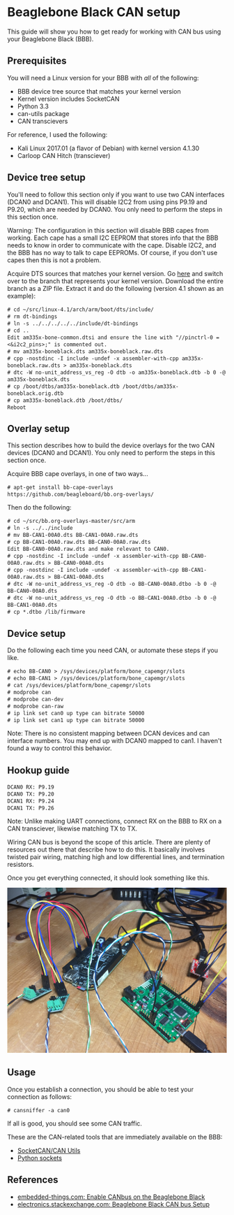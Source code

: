 # Beaglebone Black CAN setup

This guide will show you how to get ready for working with CAN bus using your Beaglebone Black (BBB).

## Prerequisites

You will need a Linux version for your BBB with *all* of the following:
* BBB device tree source that matches your kernel version
* Kernel version includes SocketCAN
* Python 3.3
* can-utils package
* CAN transcievers

For reference, I used the following:
* Kali Linux 2017.01 (a flavor of Debian) with kernel version 4.1.30
* Carloop CAN Hitch (transciever)

## Device tree setup

You'll need to follow this section only if you want to use two CAN interfaces (DCAN0 and DCAN1).  This will disable I2C2 from using pins P9.19 and P9.20, which are needed by DCAN0.  You only need to perform the steps in this section once.

Warning: The configuration in this section will disable BBB capes from working.  Each cape has a small I2C EEPROM that stores info that the BBB needs to know in order to communicate with the cape.  Disable I2C2, and the BBB has no way to talk to cape EEPROMs.  Of course, if you don't use capes then this is not a problem.

Acquire DTS sources that matches your kernel version.  Go [here](https://github.com/beagleboard/linux/) and switch over to the branch that represents your kernel version.  Download the entire branch as a ZIP file.  Extract it and do the following (version 4.1 shown as an example):

	# cd ~/src/linux-4.1/arch/arm/boot/dts/include/
	# rm dt-bindings
	# ln -s ../../../../../include/dt-bindings
	# cd ..
	Edit am335x-bone-common.dtsi and ensure the line with "//pinctrl-0 = <&i2c2_pins>;" is commented out.
	# mv am335x-boneblack.dts am335x-boneblack.raw.dts
	# cpp -nostdinc -I include -undef -x assembler-with-cpp am335x-boneblack.raw.dts > am335x-boneblack.dts
	# dtc -W no-unit_address_vs_reg -O dtb -o am335x-boneblack.dtb -b 0 -@ am335x-boneblack.dts
	# cp /boot/dtbs/am335x-boneblack.dtb /boot/dtbs/am335x-boneblack.orig.dtb
	# cp am335x-boneblack.dtb /boot/dtbs/
	Reboot

## Overlay setup

This section describes how to build the device overlays for the two CAN devices (DCAN0 and DCAN1).  You only need to perform the steps in this section once.

Acquire BBB cape overlays, in one of two ways...

	# apt-get install bb-cape-overlays
	https://github.com/beagleboard/bb.org-overlays/

Then do the following:

	# cd ~/src/bb.org-overlays-master/src/arm
	# ln -s ../../include
	# mv BB-CAN1-00A0.dts BB-CAN1-00A0.raw.dts
	# cp BB-CAN1-00A0.raw.dts BB-CAN0-00A0.raw.dts
	Edit BB-CAN0-00A0.raw.dts and make relevant to CAN0.
	# cpp -nostdinc -I include -undef -x assembler-with-cpp BB-CAN0-00A0.raw.dts > BB-CAN0-00A0.dts
	# cpp -nostdinc -I include -undef -x assembler-with-cpp BB-CAN1-00A0.raw.dts > BB-CAN1-00A0.dts
	# dtc -W no-unit_address_vs_reg -O dtb -o BB-CAN0-00A0.dtbo -b 0 -@ BB-CAN0-00A0.dts
	# dtc -W no-unit_address_vs_reg -O dtb -o BB-CAN1-00A0.dtbo -b 0 -@ BB-CAN1-00A0.dts
	# cp *.dtbo /lib/firmware

## Device setup

Do the following each time you need CAN, or automate these steps if you like.

	# echo BB-CAN0 > /sys/devices/platform/bone_capemgr/slots
	# echo BB-CAN1 > /sys/devices/platform/bone_capemgr/slots
	# cat /sys/devices/platform/bone_capemgr/slots
	# modprobe can
	# modprobe can-dev
	# modprobe can-raw
	# ip link set can0 up type can bitrate 50000
	# ip link set can1 up type can bitrate 50000

Note: There is no consistent mapping between DCAN devices and can interface numbers.  You may end up with DCAN0 mapped to can1.  I haven't found a way to control this behavior.

## Hookup guide

	DCAN0 RX: P9.19
	DCAN0 TX: P9.20
	DCAN1 RX: P9.24
	DCAN1 TX: P9.26

Note: Unlike making UART connections, connect RX on the BBB to RX on a CAN transciever, likewise matching TX to TX.

Wiring CAN bus is beyond the scope of this article.  There are plenty of resources out there that describe how to do this.  It basically involves twisted pair wiring, matching high and low differential lines, and termination resistors.

Once you get everything connected, it should look something like this.

![Double CAN Hookup](../Images/can_hookup_double.jpg)

## Usage

Once you establish a connection, you should be able to test your connection as follows:

	# cansniffer -a can0

If all is good, you should see some CAN traffic.

These are the CAN-related tools that are immediately available on the BBB:

* [SocketCAN/CAN Utils](https://github.com/linux-can/can-utils/blob/master/README.md)
* [Python sockets](http://www.bencz.com/hacks/2016/07/10/python-and-socketcan/)


## References

* [embedded-things.com: Enable CANbus on the Beaglebone Black](http://www.embedded-things.com/bbb/enable-canbus-on-the-beaglebone-black/)
* [electronics.stackexchange.com: Beaglebone Black CAN bus Setup](https://electronics.stackexchange.com/questions/195416/beaglebone-black-can-bus-setup)
